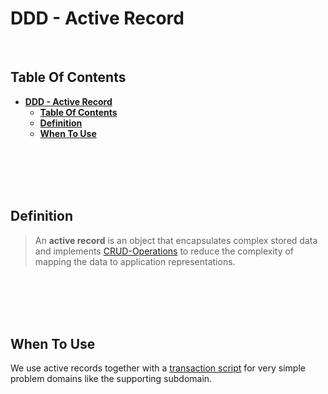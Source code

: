 # **DDD - Active Record**
<br>

## **Table Of Contents**

- [**DDD - Active Record**](#ddd---active-record)
  - [**Table Of Contents**](#table-of-contents)
  - [**Definition**](#definition)
  - [**When To Use**](#when-to-use)

<br>
<br>
<br>
<br>

## **Definition**

> An **active record** is an object that encapsulates complex stored data and implements [CRUD-Operations](../../../../glossary.md#crud-operation) to reduce the complexity of mapping the data to application representations.

<br>
<br>
<br>
<br>

## **When To Use**

We use active records together with a [transaction script](./ddd-transaction-script.md) for very simple problem domains like the supporting subdomain.